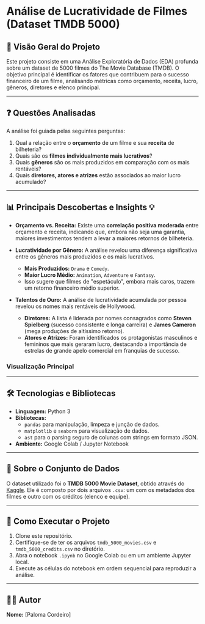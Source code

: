 # Análise de Lucratividade de Filmes (Dataset TMDB 5000)

## 📄 Visão Geral do Projeto

Este projeto consiste em uma Análise Exploratória de Dados (EDA) profunda sobre um dataset de 5000 filmes do The Movie Database (TMDB). O objetivo principal é identificar os fatores que contribuem para o sucesso financeiro de um filme, analisando métricas como orçamento, receita, lucro, gêneros, diretores e elenco principal.

---

## ❓ Questões Analisadas

A análise foi guiada pelas seguintes perguntas:

1.  Qual a relação entre o **orçamento** de um filme e sua **receita** de bilheteria?
2.  Quais são os **filmes individualmente mais lucrativos**?
3.  Quais **gêneros** são os mais produzidos em comparação com os mais rentáveis?
4.  Quais **diretores, atores e atrizes** estão associados ao maior lucro acumulado?

---

## 📊 Principais Descobertas e Insights 💡

* **Orçamento vs. Receita:** Existe uma **correlação positiva moderada** entre orçamento e receita, indicando que, embora não seja uma garantia, maiores investimentos tendem a levar a maiores retornos de bilheteria.

* **Lucratividade por Gênero:** A análise revelou uma diferença significativa entre os gêneros mais produzidos e os mais lucrativos.
    * **Mais Produzidos:** `Drama` e `Comedy`.
    * **Maior Lucro Médio:** `Animation`, `Adventure` e `Fantasy`.
    * Isso sugere que filmes de "espetáculo", embora mais caros, trazem um retorno financeiro médio superior.

* **Talentos de Ouro:** A análise de lucratividade acumulada por pessoa revelou os nomes mais rentáveis de Hollywood.
    * **Diretores:** A lista é liderada por nomes consagrados como **Steven Spielberg** (sucesso consistente e longa carreira) e **James Cameron** (mega produções de altíssimo retorno).
    * **Atores e Atrizes:** Foram identificados os protagonistas masculinos e femininos que mais geraram lucro, destacando a importância de estrelas de grande apelo comercial em franquias de sucesso.

### Visualização Principal


---

## 🛠️ Tecnologias e Bibliotecas

* **Linguagem:** Python 3
* **Bibliotecas:**
    * `pandas` para manipulação, limpeza e junção de dados.
    * `matplotlib` e `seaborn` para visualização de dados.
    * `ast` para o parsing seguro de colunas com strings em formato JSON.
* **Ambiente:** Google Colab / Jupyter Notebook

---

## 📂 Sobre o Conjunto de Dados

O dataset utilizado foi o **TMDB 5000 Movie Dataset**, obtido através do [Kaggle](https://www.kaggle.com/datasets/tmdb/tmdb-movie-metadata). Ele é composto por dois arquivos `.csv`: um com os metadados dos filmes e outro com os créditos (elenco e equipe).

---

## 🚀 Como Executar o Projeto

1.  Clone este repositório.
2.  Certifique-se de ter os arquivos `tmdb_5000_movies.csv` e `tmdb_5000_credits.csv` no diretório.
3.  Abra o notebook `.ipynb` no Google Colab ou em um ambiente Jupyter local.
4.  Execute as células do notebook em ordem sequencial para reproduzir a análise.

---

## 👨‍💻 Autor

**Nome:** [Paloma Cordeiro]
